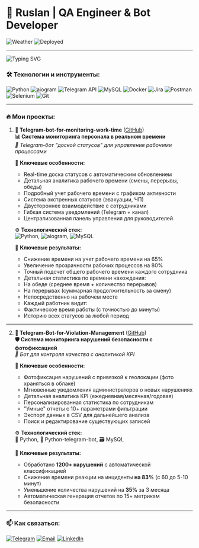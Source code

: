 # 🌟 Ruslan | QA Engineer & Bot Developer

![Weather](https://img.shields.io/badge/🌈_Weather-☀️-gold)  ![Deployed](https://img.shields.io/badge/📡_Deployed-2_online-brightgreen)

---

![Typing SVG](https://readme-typing-svg.herokuapp.com/?lines=QA+Engineer;Telegram+Bot+Developer;Python+Enthusiast)

### 🛠 Технологии и инструменты:
![Python](https://img.shields.io/badge/-Python-3776AB?logo=python&logoColor=white)
![aiogram](https://img.shields.io/badge/-aiogram-259B24?logo=telegram&logoColor=white)
![Telegram API](https://img.shields.io/badge/-Telegram-26A5E4?logo=telegram&logoColor=white)
![MySQL](https://img.shields.io/badge/-MySQL-4479A1?logo=mysql&logoColor=white)
![Docker](https://img.shields.io/badge/-Docker-2496ED?logo=docker&logoColor=white)
![Jira](https://img.shields.io/badge/-Jira-0052CC?logo=jira&logoColor=white)
![Postman](https://img.shields.io/badge/-Postman-FF6C37?logo=postman&logoColor=white)
![Selenium](https://img.shields.io/badge/-Selenium-43B02A?logo=selenium&logoColor=white)
![Git](https://img.shields.io/badge/-Git-F05032?logo=git&logoColor=white)

---

### 🔥 Мои проекты:

1. **🔄 Telegram-bot-for-monitoring-work-time** ([GitHub](https://github.com/ваш-ник/employee-tracking-bot))  
   **📊 Система мониторинга персонала в реальном времени**  
   *🤖 Telegram-бот "доской статусов" для управления рабочими процессами*

   🌟 **Ключевые особенности:**
   -  Real-time доска статусов с автоматическим обновлением
   -  Детальная аналитика рабочего времени (смены, перерывы, обеды)
   -  Подробный учет рабочего времени с графиком активности
   -  Система экстренных статусов (эвакуации, ЧП)
   -  Двустороннее взаимодействие с сотрудниками
   -  Гибкая система уведомлений (Telegram + канал)
   -  Централизованная панель управления для руководителей

   ⚙️ **Технологический стек:**  
   ![Python](https://img.shields.io/badge/-Python-3776AB?logo=python&logoColor=white), ![aiogram](https://img.shields.io/badge/-aiogram-259B24?logo=telegram&logoColor=white), ![MySQL](https://img.shields.io/badge/-MySQL-4479A1?logo=mysql&logoColor=white)

   📌 **Ключевые результаты:**
   -  Снижение времени на учет рабочего времени на 65%
   -  Увеличение прозрачности рабочих процессов на 80%
   -  Точный подсчет общего рабочего времени каждого сотрудника
   -  Детальная статистика по времени нахождения:
   -  На обеде (среднее время + количество перерывов)
   -  На перерывах (суммарная продолжительность за смену)
   -  Непосредственно на рабочем месте
   -  Каждый работник видит:
   -  Фактическое время работы (с точностью до минуты)
   -  Историю всех статусов за любой период

---

2. **🚨 Telegram-Bot-for-Violation-Management** ([GitHub](https://github.com/RuslanQAlife/Telegram-Bot-for-Violation-Management))  
   **🛡️ Система мониторинга нарушений безопасности с фотофиксацией**  
   *🤖 Бот для контроля качества с аналитикой KPI*

   🌟 **Ключевые особенности:**
   -  Фотофиксация нарушений с привязкой к геолокации (фото храняться в облаке)
   -  Мгновенные уведомления администраторов о новых нарушениях
   -  Детальная аналитика KPI (ежедневная/месячная/годовая)
   -  Персонализированная статистика по сотрудникам
   -  "Умные" отчеты с 10+ параметрами фильтрации
   -  Экспорт данных в CSV для дальнейшего анализа
   -  Поиск и редактирование существующих записей

   ⚙️ **Технологический стек:**  
   🐍 Python, 🤖 Python-telegram-bot, 🗃 MySQL

   📌 **Ключевые результаты:**
   -  Обработано **1200+ нарушений** с автоматической классификацией
   -  Снижение времени реакции на инциденты **на 83%** (с 60 до 5-10 минут)
   -  Уменьшение количества нарушений на **35%** за 3 месяца
   -  Автоматическая генерация отчетов по 15+ метрикам безопасности

---

### 📫 Как связаться:
[![Telegram](https://img.shields.io/badge/-Telegram-26A5E4?logo=telegram&logoColor=white)](https://t.me/ваш-ник)
[![Email](https://img.shields.io/badge/-Email-D14836?logo=gmail&logoColor=white)](mailto:ваш-email)
[![LinkedIn](https://img.shields.io/badge/-LinkedIn-0A66C2?logo=linkedin&logoColor=white)](https://linkedin.com/in/ваш-профиль)

